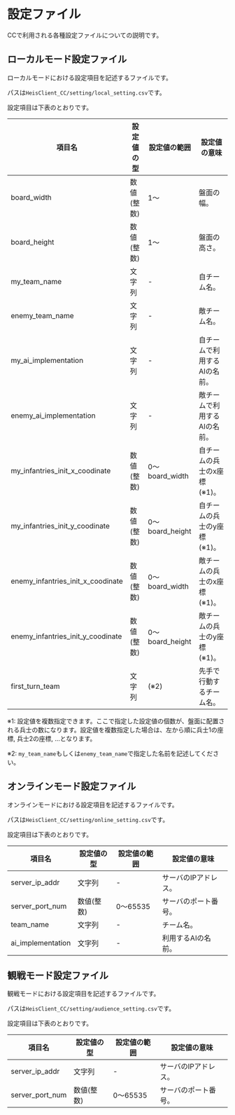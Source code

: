 # 設定ファイル

CCで利用される各種設定ファイルについての説明です。

## ローカルモード設定ファイル

ローカルモードにおける設定項目を記述するファイルです。

パスは`HeisClient_CC/setting/local_setting.csv`です。

設定項目は下表のとおりです。

| 項目名                               | 設定値の型  | 設定値の範囲         | 設定値の意味           |
| --------------------------------- | ------ | -------------- | ---------------- |
| board_width                       | 数値(整数) | 1～             | 盤面の幅。            |
| board_height                      | 数値(整数) | 1～             | 盤面の高さ。           |
| my_team_name                      | 文字列    | -              | 自チーム名。           |
| enemy_team_name                   | 文字列    | -              | 敵チーム名。           |
| my_ai_implementation              | 文字列    | -              | 自チームで利用するAIの名前。  |
| enemy_ai_implementation           | 文字列    | -              | 敵チームで利用するAIの名前。  |
| my_infantries_init_x_coodinate    | 数値(整数) | 0～board_width  | 自チームの兵士のx座標(※1)。 |
| my_infantries_init_y_coodinate    | 数値(整数) | 0～board_height | 自チームの兵士のy座標(※1)。 |
| enemy_infantries_init_x_coodinate | 数値(整数) | 0～board_width  | 敵チームの兵士のx座標(※1)。 |
| enemy_infantries_init_y_coodinate | 数値(整数) | 0～board_height | 敵チームの兵士のy座標(※1)。 |
| first_turn_team                   | 文字列    | (※2)           | 先手で行動するチーム名。     |

※1: 設定値を複数指定できます。ここで指定した設定値の個数が、盤面に配置される兵士の数になります。設定値を複数指定した場合は、左から順に兵士1の座標, 兵士2の座標, ...となります。

※2: `my_team_name`もしくは`enemy_team_name`で指定した名前を記述してください。

## オンラインモード設定ファイル

オンラインモードにおける設定項目を記述するファイルです。

パスは`HeisClient_CC/setting/online_setting.csv`です。

設定項目は下表のとおりです。

| 項目名               | 設定値の型  | 設定値の範囲  | 設定値の意味      |
| ----------------- | ------ | ------- | ----------- |
| server_ip_addr    | 文字列    | -       | サーバのIPアドレス。 |
| server_port_num   | 数値(整数) | 0～65535 | サーバのポート番号。  |
| team_name         | 文字列    | -       | チーム名。       |
| ai_implementation | 文字列    | -       | 利用するAIの名前。  |

## 観戦モード設定ファイル

観戦モードにおける設定項目を記述するファイルです。

パスは`HeisClient_CC/setting/audience_setting.csv`です。

設定項目は下表のとおりです。

| 項目名             | 設定値の型  | 設定値の範囲  | 設定値の意味      |
| --------------- | ------ | ------- | ----------- |
| server_ip_addr  | 文字列    | -       | サーバのIPアドレス。 |
| server_port_num | 数値(整数) | 0～65535 | サーバのポート番号。  |
